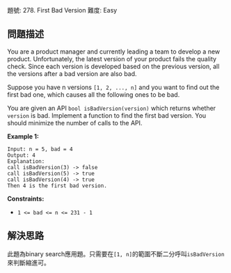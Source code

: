題號: 278. First Bad Version
難度: Easy

## 問題描述
You are a product manager and currently leading a team to develop a new product. Unfortunately, the latest version of your product fails the quality check. Since each version is developed based on the previous version, all the versions after a bad version are also bad.

Suppose you have n versions `[1, 2, ..., n]` and you want to find out the first bad one, which causes all the following ones to be bad.

You are given an API `bool isBadVersion(version)` which returns whether `version` is bad. Implement a function to find the first bad version. You should minimize the number of calls to the API.

**Example 1:**
```
Input: n = 5, bad = 4
Output: 4
Explanation:
call isBadVersion(3) -> false
call isBadVersion(5) -> true
call isBadVersion(4) -> true
Then 4 is the first bad version.
```

**Constraints:**

- `1 <= bad <= n <= 231 - 1`

## 解決思路
此題為binary search應用題。只需要在`[1, n]`的範圍不斷二分呼叫`isBadVersion`來判斷縮進可。
